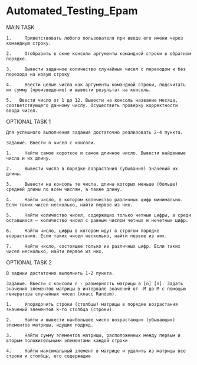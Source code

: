 # Automated_Testing_Epam

MAIN TASK

    1.     Приветствовать любого пользователя при вводе его имени через командную строку.

    2.     Отобразить в окне консоли аргументы командной строки в обратном порядке.

    3.     Вывести заданное количество случайных чисел с переходом и без перехода на новую строку

    4.     Ввести целые числа как аргументы командной строки, подсчитать их сумму (произведение) и вывести результат на консоль.

    5.   Ввести число от 1 до 12. Вывести на консоль название месяца, соответствующего данному числу. Осуществить проверку корректности ввода чисел.
    
OPTIONAL TASK 1

    Для успешного выполнения задания достаточно реализовать 2-4 пункта.

    Задание. Ввести n чисел с консоли.

    1.     Найти самое короткое и самое длинное число. Вывести найденные числа и их длину.

    2.     Вывести числа в порядке возрастания (убывания) значений их длины.

    3.     Вывести на консоль те числа, длина которых меньше (больше) средней длины по всем числам, а также длину.

    4.     Найти число, в котором количество различных цифр минимально. Если таких чисел несколько, найти первое из них.

    5.     Найти количество чисел, содержащих только четные цифры, а среди оставшихся — количество чисел с равным числом четных и нечетных цифр.

    6.     Найти число, цифры в котором идут в строгом порядке возрастания. Если таких чисел несколько, найти первое из них.

    7.     Найти число, состоящее только из различных цифр. Если таких чисел несколько, найти первое из них.
    
OPTIONAL TASK 2

    В заднии достаточно выполнить 1-2 пункта.

    Задание. Ввести с консоли n - размерность матрицы a [n] [n]. Задать значения элементов матрицы в интервале значений от -M до M с помощью генератора случайных чисел (класс Random).

    1.     Упорядочить строки (столбцы) матрицы в порядке возрастания значений элементов k-го столбца (строки).

    2.     Найти и вывести наибольшее число возрастающих (убывающих) элементов матрицы, идущих подряд.

    3.     Найти сумму элементов матрицы, расположенных между первым и вторым положительными элементами каждой строки

    4.     Найти максимальный элемент в матрице и удалить из матрицы все строки и столбцы, его содержащие
